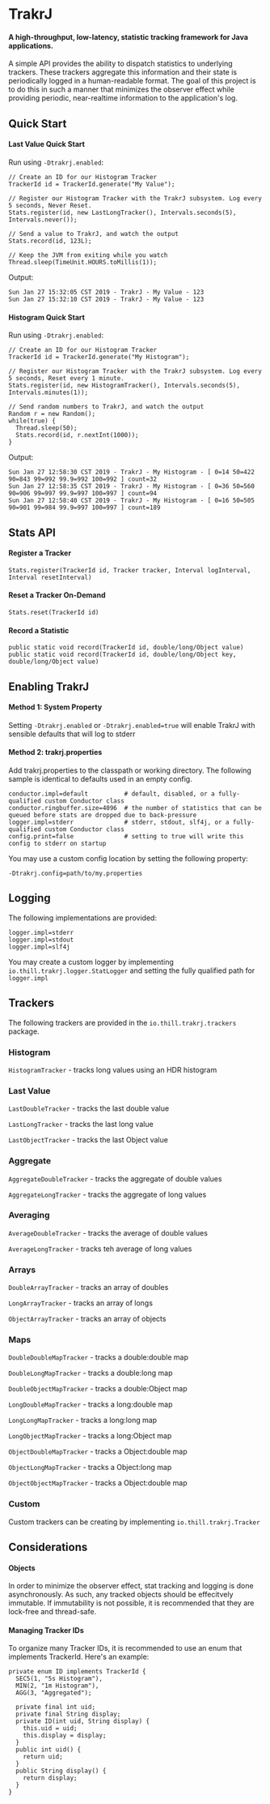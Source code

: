# TrakrJ
#### A high-throughput, low-latency, statistic tracking framework for Java applications. 
A simple API provides the ability to dispatch statistics to underlying trackers. These trackers aggregate this information and their state is periodically logged in a human-readable format. The goal of this project is to do this in such a manner that minimizes the observer effect while providing periodic, near-realtime information to the application's log. 


## Quick Start

#### Last Value Quick Start
Run using `-Dtrakrj.enabled`:
```
// Create an ID for our Histogram Tracker
TrackerId id = TrackerId.generate("My Value");

// Register our Histogram Tracker with the TrakrJ subsystem. Log every 5 seconds, Never Reset.
Stats.register(id, new LastLongTracker(), Intervals.seconds(5), Intervals.never());

// Send a value to TrakrJ, and watch the output
Stats.record(id, 123L);

// Keep the JVM from exiting while you watch
Thread.sleep(TimeUnit.HOURS.toMillis(1));
```

Output:
```
Sun Jan 27 15:32:05 CST 2019 - TrakrJ - My Value - 123
Sun Jan 27 15:32:10 CST 2019 - TrakrJ - My Value - 123
```

#### Histogram Quick Start
Run using `-Dtrakrj.enabled`:
```
// Create an ID for our Histogram Tracker
TrackerId id = TrackerId.generate("My Histogram");

// Register our Histogram Tracker with the TrakrJ subsystem. Log every 5 seconds, Reset every 1 minute.
Stats.register(id, new HistogramTracker(), Intervals.seconds(5), Intervals.minutes(1));

// Send random numbers to TrakrJ, and watch the output
Random r = new Random();
while(true) {
  Thread.sleep(50);
  Stats.record(id, r.nextInt(1000));
}
```

Output:
```
Sun Jan 27 12:58:30 CST 2019 - TrakrJ - My Histogram - [ 0=14 50=422 90=843 99=992 99.9=992 100=992 ] count=32
Sun Jan 27 12:58:35 CST 2019 - TrakrJ - My Histogram - [ 0=36 50=560 90=906 99=997 99.9=997 100=997 ] count=94
Sun Jan 27 12:58:40 CST 2019 - TrakrJ - My Histogram - [ 0=16 50=505 90=901 99=984 99.9=997 100=997 ] count=189
```

## Stats API
#### Register a Tracker
```
Stats.register(TrackerId id, Tracker tracker, Interval logInterval, Interval resetInterval)
```

#### Reset a Tracker On-Demand
```
Stats.reset(TrackerId id)
```

#### Record a Statistic
 ```
 public static void record(TrackerId id, double/long/Object value)
 public static void record(TrackerId id, double/long/Object key, double/long/Object value)
 ```


## Enabling TrakrJ

#### Method 1: System Property
Setting `-Dtrakrj.enabled` or `-Dtrakrj.enabled=true` will enable TrakrJ with sensible defaults that will log to stderr

#### Method 2: trakrj.properties
Add trakrj.properties to the classpath or working directory. The following sample is identical to defaults used in an empty config. 
```
conductor.impl=default          # default, disabled, or a fully-qualified custom Conductor class
conductor.ringbuffer.size=4096  # the number of statistics that can be queued before stats are dropped due to back-pressure
logger.impl=stderr              # stderr, stdout, slf4j, or a fully-qualified custom Conductor class
config.print=false              # setting to true will write this config to stderr on startup
```
You may use a custom config location by setting the following property:
```
-Dtrakrj.config=path/to/my.properties
``` 


## Logging
The following implementations are provided:
```
logger.impl=stderr
logger.impl=stdout
logger.impl=slf4j
```
You may create a custom logger by implementing `io.thill.trakrj.logger.StatLogger` and setting the fully qualified path for `logger.impl`


## Trackers
The following trackers are provided in the `io.thill.trakrj.trackers` package.

### Histogram
`HistogramTracker` - tracks long values using an HDR histogram

### Last Value
`LastDoubleTracker` - tracks the last double value
 
`LastLongTracker` - tracks the last long value
 
`LastObjectTracker` - tracks the last Object value 


### Aggregate
`AggregateDoubleTracker` - tracks the aggregate of double values
 
`AggregateLongTracker` - tracks the aggregate of long values
 

### Averaging
`AverageDoubleTracker` - tracks the average of double values
 
`AverageLongTracker` - tracks teh average of long values
 

### Arrays
`DoubleArrayTracker` - tracks an array of doubles
 
`LongArrayTracker` - tracks an array of longs

`ObjectArrayTracker` - tracks an array of objects


### Maps
`DoubleDoubleMapTracker` - tracks a double:double map 
 
`DoubleLongMapTracker` - tracks a double:long map
 
`DoubleObjectMapTracker` - tracks a double:Object map

`LongDoubleMapTracker` - tracks a long:double map
 
`LongLongMapTracker` - tracks a long:long map
 
`LongObjectMapTracker` - tracks a long:Object map

`ObjectDoubleMapTracker` - tracks a Object:double map
 
`ObjectLongMapTracker` - tracks a Object:long map

`ObjectObjectMapTracker` - tracks a Object:double map
 
### Custom
Custom trackers can be creating by implementing `io.thill.trakrj.Tracker`
 
## Considerations
#### Objects
In order to minimize the observer effect, stat tracking and logging is done asynchronously. As such, any tracked objects should be effecitvely immutable. If immutability is not possible, it is recommended that they are lock-free and thread-safe.

#### Managing Tracker IDs
To organize many Tracker IDs, it is recommended to use an enum that implements TrackerId.  Here's an example:
```
private enum ID implements TrackerId {
  SEC5(1, "5s Histogram"),
  MIN(2, "1m Histogram"),
  AGG(3, "Aggregated");

  private final int uid;
  private final String display;
  private ID(int uid, String display) {
    this.uid = uid;
    this.display = display;
  }
  public int uid() {
    return uid;
  }
  public String display() {
    return display;
  }
}
``` 